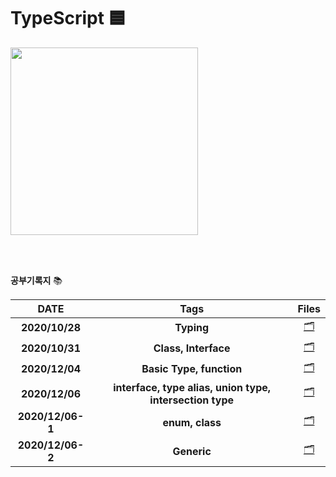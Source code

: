 # TypeScript 🟦



<img src="https://user-images.githubusercontent.com/48006103/97319793-8b946100-18b0-11eb-938a-90aacea82c1d.png" width=300px height=300px>

</br></br>



**공부기록지** 📚

|       DATE       |                           Tags                           |                            Files                             |
| :--------------: | :------------------------------------------------------: | :----------------------------------------------------------: |
|  **2020/10/28**  |                        **Typing**                        | [🗂](https://github.com/holim0/Front_End_Study/blob/master/README_Directory/TS/20201028.md) |
|  **2020/10/31**  |                   **Class, Interface**                   | [🗂](https://github.com/holim0/Front_End_Study/blob/master/README_Directory/TS/20201031.md) |
|  **2020/12/04**  |                 **Basic Type, function**                 | [🗂](https://github.com/holim0/Front_End_Study/blob/master/README_Directory/TS/20201204.md) |
|  **2020/12/06**  | **interface, type alias, union type, intersection type** | [🗂](https://github.com/holim0/Front_End_Study/blob/master/README_Directory/TS/20201206.md) |
| **2020/12/06-1** |                     **enum, class**                      | [🗂](https://github.com/holim0/Front_End_Study/blob/master/README_Directory/TS/20201206-1.md) |
| **2020/12/06-2** |                       **Generic**                        | [🗂](https://github.com/holim0/Front_End_Study/blob/master/README_Directory/TS/20201206-2.md) |





</br></br>

